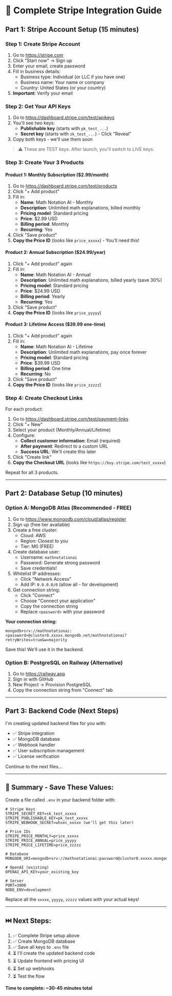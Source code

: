 # 🎯 Complete Stripe Integration Guide

## Part 1: Stripe Account Setup (15 minutes)

### Step 1: Create Stripe Account

1. Go to https://stripe.com
2. Click "Start now" → Sign up
3. Enter your email, create password
4. Fill in business details:
   - Business type: Individual (or LLC if you have one)
   - Business name: Your name or company
   - Country: United States (or your country)
5. **Important**: Verify your email

### Step 2: Get Your API Keys

1. Go to https://dashboard.stripe.com/test/apikeys
2. You'll see two keys:
   - **Publishable key** (starts with `pk_test_...`)
   - **Secret key** (starts with `sk_test_...`) - Click "Reveal"
3. Copy both keys - we'll use them soon

> ⚠️ These are TEST keys. After launch, you'll switch to LIVE keys.

### Step 3: Create Your 3 Products

#### Product 1: Monthly Subscription ($2.99/month)

1. Go to https://dashboard.stripe.com/test/products
2. Click "+ Add product"
3. Fill in:
   - **Name**: Math Notation AI - Monthly
   - **Description**: Unlimited math explanations, billed monthly
   - **Pricing model**: Standard pricing
   - **Price**: $2.99 USD
   - **Billing period**: Monthly
   - **Recurring**: Yes
4. Click "Save product"
5. **Copy the Price ID** (looks like `price_xxxxx`) - You'll need this!

#### Product 2: Annual Subscription ($24.99/year)

1. Click "+ Add product" again
2. Fill in:
   - **Name**: Math Notation AI - Annual
   - **Description**: Unlimited math explanations, billed yearly (save 30%)
   - **Pricing model**: Standard pricing
   - **Price**: $24.99 USD
   - **Billing period**: Yearly
   - **Recurring**: Yes
3. Click "Save product"
4. **Copy the Price ID** (looks like `price_yyyyy`)

#### Product 3: Lifetime Access ($39.99 one-time)

1. Click "+ Add product" again
2. Fill in:
   - **Name**: Math Notation AI - Lifetime
   - **Description**: Unlimited math explanations, pay once forever
   - **Pricing model**: Standard pricing
   - **Price**: $39.99 USD
   - **Billing period**: One time
   - **Recurring**: No
3. Click "Save product"
4. **Copy the Price ID** (looks like `price_zzzzz`)

### Step 4: Create Checkout Links

For each product:

1. Go to https://dashboard.stripe.com/test/payment-links
2. Click "+ New"
3. Select your product (Monthly/Annual/Lifetime)
4. Configure:
   - **Collect customer information**: Email (required)
   - **After payment**: Redirect to a custom URL
   - **Success URL**: We'll create this later
5. Click "Create link"
6. **Copy the Checkout URL** (looks like `https://buy.stripe.com/test_xxxxx`)

Repeat for all 3 products.

---

## Part 2: Database Setup (10 minutes)

### Option A: MongoDB Atlas (Recommended - FREE)

1. Go to https://www.mongodb.com/cloud/atlas/register
2. Sign up (free tier available)
3. Create a free cluster:
   - Cloud: AWS
   - Region: Closest to you
   - Tier: M0 (FREE)
4. Create database user:
   - Username: `mathnotationai`
   - Password: Generate strong password
   - Save credentials!
5. Whitelist IP addresses:
   - Click "Network Access"
   - Add IP: `0.0.0.0/0` (allow all - for development)
6. Get connection string:
   - Click "Connect"
   - Choose "Connect your application"
   - Copy the connection string
   - Replace `<password>` with your password

**Your connection string:**
```
mongodb+srv://mathnotationai:<password>@cluster0.xxxxx.mongodb.net/mathnotationai?retryWrites=true&w=majority
```

Save this! We'll use it in the backend.

### Option B: PostgreSQL on Railway (Alternative)

1. Go to https://railway.app
2. Sign in with GitHub
3. New Project → Provision PostgreSQL
4. Copy the connection string from "Connect" tab

---

## Part 3: Backend Code (Next Steps)

I'm creating updated backend files for you with:
- ✅ Stripe integration
- ✅ MongoDB database
- ✅ Webhook handler
- ✅ User subscription management
- ✅ License verification

Continue to the next files...

---

## 📝 Summary - Save These Values:

Create a file called `.env` in your backend folder with:

```env
# Stripe Keys
STRIPE_SECRET_KEY=sk_test_xxxxx
STRIPE_PUBLISHABLE_KEY=pk_test_xxxxx
STRIPE_WEBHOOK_SECRET=whsec_xxxxx (we'll get this later)

# Price IDs
STRIPE_PRICE_MONTHLY=price_xxxxx
STRIPE_PRICE_ANNUAL=price_yyyyy
STRIPE_PRICE_LIFETIME=price_zzzzz

# Database
MONGODB_URI=mongodb+srv://mathnotationai:password@cluster0.xxxxx.mongodb.net/mathnotationai

# OpenAI (existing)
OPENAI_API_KEY=your_existing_key

# Server
PORT=3000
NODE_ENV=development
```

Replace all the `xxxxx`, `yyyyy`, `zzzzz` values with your actual keys!

---

## ⏭️ Next Steps:

1. ✅ Complete Stripe setup above
2. ✅ Create MongoDB database
3. ✅ Save all keys to `.env` file
4. ⏳ I'll create the updated backend code
5. ⏳ Update frontend with pricing UI
6. ⏳ Set up webhooks
7. ⏳ Test the flow

**Time to complete: ~30-45 minutes total**
